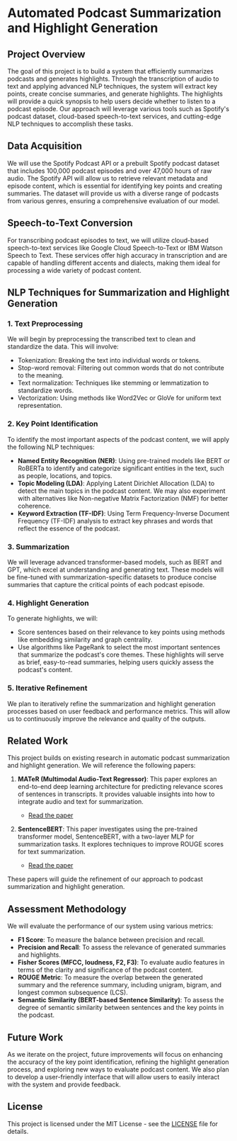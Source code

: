 # Automated Podcast Summarization and Highlight Generation

## Project Overview

The goal of this project is to build a system that efficiently summarizes podcasts and generates highlights. Through the transcription of audio to text and applying advanced NLP techniques, the system will extract key points, create concise summaries, and generate highlights. The highlights will provide a quick synopsis to help users decide whether to listen to a podcast episode. Our approach will leverage various tools such as Spotify's podcast dataset, cloud-based speech-to-text services, and cutting-edge NLP techniques to accomplish these tasks.

## Data Acquisition

We will use the Spotify Podcast API or a prebuilt Spotify podcast dataset that includes 100,000 podcast episodes and over 47,000 hours of raw audio. The Spotify API will allow us to retrieve relevant metadata and episode content, which is essential for identifying key points and creating summaries. The dataset will provide us with a diverse range of podcasts from various genres, ensuring a comprehensive evaluation of our model.

## Speech-to-Text Conversion

For transcribing podcast episodes to text, we will utilize cloud-based speech-to-text services like Google Cloud Speech-to-Text or IBM Watson Speech to Text. These services offer high accuracy in transcription and are capable of handling different accents and dialects, making them ideal for processing a wide variety of podcast content.

## NLP Techniques for Summarization and Highlight Generation

### 1. Text Preprocessing
We will begin by preprocessing the transcribed text to clean and standardize the data. This will involve:
- Tokenization: Breaking the text into individual words or tokens.
- Stop-word removal: Filtering out common words that do not contribute to the meaning.
- Text normalization: Techniques like stemming or lemmatization to standardize words.
- Vectorization: Using methods like Word2Vec or GloVe for uniform text representation.

### 2. Key Point Identification
To identify the most important aspects of the podcast content, we will apply the following NLP techniques:
- **Named Entity Recognition (NER)**: Using pre-trained models like BERT or RoBERTa to identify and categorize significant entities in the text, such as people, locations, and topics.
- **Topic Modeling (LDA)**: Applying Latent Dirichlet Allocation (LDA) to detect the main topics in the podcast content. We may also experiment with alternatives like Non-negative Matrix Factorization (NMF) for better coherence.
- **Keyword Extraction (TF-IDF)**: Using Term Frequency-Inverse Document Frequency (TF-IDF) analysis to extract key phrases and words that reflect the essence of the podcast.

### 3. Summarization
We will leverage advanced transformer-based models, such as BERT and GPT, which excel at understanding and generating text. These models will be fine-tuned with summarization-specific datasets to produce concise summaries that capture the critical points of each podcast episode.

### 4. Highlight Generation
To generate highlights, we will:
- Score sentences based on their relevance to key points using methods like embedding similarity and graph centrality.
- Use algorithms like PageRank to select the most important sentences that summarize the podcast's core themes.
These highlights will serve as brief, easy-to-read summaries, helping users quickly assess the podcast's content.

### 5. Iterative Refinement
We plan to iteratively refine the summarization and highlight generation processes based on user feedback and performance metrics. This will allow us to continuously improve the relevance and quality of the outputs.

## Related Work

This project builds on existing research in automatic podcast summarization and highlight generation. We will reference the following papers:
1. **MATeR (Multimodal Audio-Text Regressor)**: This paper explores an end-to-end deep learning architecture for predicting relevance scores of sentences in transcripts. It provides valuable insights into how to integrate audio and text for summarization.
   - [Read the paper](https://studenttheses.uu.nl/handle/20.500.12932/43582)
   
2. **SentenceBERT**: This paper investigates using the pre-trained transformer model, SentenceBERT, with a two-layer MLP for summarization tasks. It explores techniques to improve ROUGE scores for text summarization.
   - [Read the paper](https://www.mlaquatra.me/thesis.pdf)

These papers will guide the refinement of our approach to podcast summarization and highlight generation.

## Assessment Methodology

We will evaluate the performance of our system using various metrics:
- **F1 Score**: To measure the balance between precision and recall.
- **Precision and Recall**: To assess the relevance of generated summaries and highlights.
- **Fisher Scores (MFCC, loudness, F2, F3)**: To evaluate audio features in terms of the clarity and significance of the podcast content.
- **ROUGE Metric**: To measure the overlap between the generated summary and the reference summary, including unigram, bigram, and longest common subsequence (LCS).
- **Semantic Similarity (BERT-based Sentence Similarity)**: To assess the degree of semantic similarity between sentences and the key points in the podcast.

## Future Work

As we iterate on the project, future improvements will focus on enhancing the accuracy of the key point identification, refining the highlight generation process, and exploring new ways to evaluate podcast content. We also plan to develop a user-friendly interface that will allow users to easily interact with the system and provide feedback.

## License

This project is licensed under the MIT License - see the [LICENSE](LICENSE) file for details.

